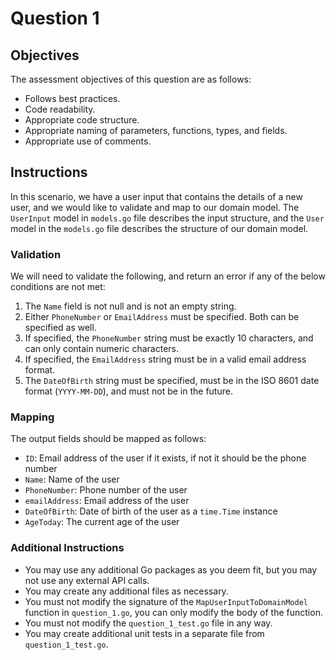 # Question 1

## Objectives
The assessment objectives of this question are as follows:
- Follows best practices.
- Code readability.
- Appropriate code structure.
- Appropriate naming of parameters, functions, types, and fields.
- Appropriate use of comments.

## Instructions
In this scenario, we have a user input that contains the details of a new user, and we would like to validate and map to our domain model. 
The `UserInput` model in `models.go` file describes the input structure, 
and the `User` model in the `models.go` file describes the structure of our domain model.

### Validation
We will need to validate the following, and return an error if any of the below conditions are not met:
1. The `Name` field is not null and is not an empty string.
2. Either `PhoneNumber` or `EmailAddress` must be specified. Both can be specified as well.
3. If specified, the `PhoneNumber` string must be exactly 10 characters, and can only contain numeric characters.
4. If specified, the `EmailAddress` string must be in a valid email address format.
5. The `DateOfBirth` string must be specified, must be in the ISO 8601 date format (`YYYY-MM-DD`), and must not be in the future.

### Mapping
The output fields should be mapped as follows:
- `ID`: Email address of the user if it exists, if not it should be the phone number
- `Name`: Name of the user
- `PhoneNumber`: Phone number of the user
- `emailAddress`: Email address of the user
- `DateOfBirth`: Date of birth of the user as a `time.Time` instance
- `AgeToday`: The current age of the user

### Additional Instructions
- You may use any additional Go packages as you deem fit, but you may not use any external API calls.
- You may create any additional files as necessary.
- You must not modify the signature of the `MapUserInputToDomainModel` function in `question_1.go`, you can only modify the body of the function.
- You must not modify the `question_1_test.go` file in any way.
- You may create additional unit tests in a separate file from `question_1_test.go`.
